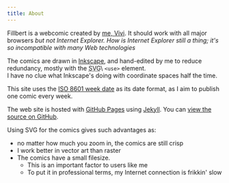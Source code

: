 ```yaml
---
title: About
---
```

Fillbert is a webcomic created by [me, Vivi](https://mincerafter42.github.io). It should work with all major browsers _but not Internet Explorer. How is Internet Explorer still a thing; it's so incompatible with many Web technologies_

The comics are drawn in [Inkscape](https://inkscape.org/), and hand-edited by me to reduce redundancy, mostly with the <abbr title="Scalable Vector Graphics">SVG</abbr>\ `<use>` element.  
I have no clue what Inkscape's doing with coordinate spaces half the time.

This site uses the [ISO 8601 week date](https://en.wikipedia.org/wiki/ISO_week_date) as its date format, as I aim to publish one comic every week.

The web site is hosted with [GitHub Pages](https://pages.github.com/) using [Jekyll](https://jekyllrb.com). You can [view the source on GitHub](https://github.com/mincerafter42/fillbert).

Using SVG for the comics gives such advantages as:
- no matter how much you zoom in, the comics are still crisp
- I work better in vector art than raster
- The comics have a small filesize.
  - This is an important factor to users like me
  - To put it in professional terms, my Internet connection is frikkin&#39; slow
